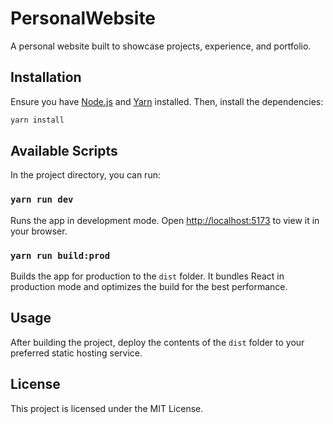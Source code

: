 # PersonalWebsite

A personal website built to showcase projects, experience, and portfolio.

## Installation

Ensure you have [Node.js](https://nodejs.org/) and [Yarn](https://yarnpkg.com/) installed. Then, install the dependencies:

```bash
yarn install
```

## Available Scripts

In the project directory, you can run:

### `yarn run dev`

Runs the app in development mode. Open [http://localhost:5173](http://localhost:5173) to view it in your browser.

### `yarn run build:prod`

Builds the app for production to the `dist` folder. It bundles React in production mode and optimizes the build for the best performance.

## Usage

After building the project, deploy the contents of the `dist` folder to your preferred static hosting service.

## License

This project is licensed under the MIT License.